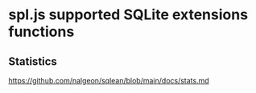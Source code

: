 # spl.js supported SQLite extensions functions

## Statistics

https://github.com/nalgeon/sqlean/blob/main/docs/stats.md

